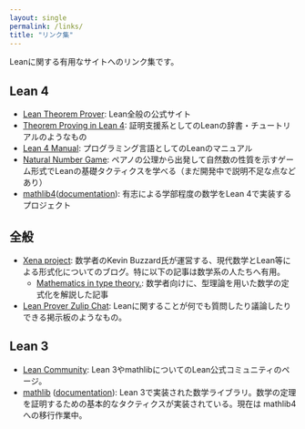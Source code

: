 ```yaml
---
layout: single
permalink: /links/
title: "リンク集"
---
```


Leanに関する有用なサイトへのリンク集です。

## Lean 4

- [Lean Theorem Prover](https://leanprover.github.io/): Lean全般の公式サイト
- [Theorem Proving in Lean 4](https://leanprover.github.io/theorem_proving_in_lean4/): 証明支援系としてのLeanの辞書・チュートリアルのようなもの
- [Lean 4 Manual](https://leanprover.github.io/lean4/doc/): プログラミング言語としてのLeanのマニュアル
- [Natural Number Game](https://adam.math.hhu.de/#/g/hhu-adam/NNG4): ペアノの公理から出発して自然数の性質を示すゲーム形式でLeanの基礎タクティクスを学べる（まだ開発中で説明不足な点などあり）
- [mathlib4](https://github.com/leanprover-community/mathlib4)([documentation](https://leanprover-community.github.io/mathlib4_docs/)): 有志による学部程度の数学をLean 4で実装するプロジェクト

## 全般

- [Xena project](https://xenaproject.wordpress.com/): 数学者のKevin Buzzard氏が運営する、現代数学とLean等による形式化についてのブログ。特に以下の記事は数学系の人たちへ有用。
    - [Mathematics in type theory.](https://xenaproject.wordpress.com/2020/06/20/mathematics-in-type-theory/): 数学者向けに、型理論を用いた数学の定式化を解説した記事
- [Lean Prover Zulip Chat](https://leanprover.zulipchat.com/): Leanに関することが何でも質問したり議論したりできる掲示板のようなもの。

## Lean 3

- [Lean Community](https://leanprover-community.github.io/index.html): Lean 3やmathlibについてのLean公式コミュニティのページ。
- [mathlib](https://github.com/leanprover-community/mathlib) ([documentation](https://leanprover-community.github.io/mathlib_docs/)): Lean 3で実装された数学ライブラリ。数学の定理を証明するための基本的なタクティクスが実装されている。現在は mathlib4への移行作業中。